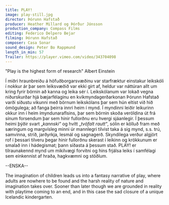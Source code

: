 ```yaml
---
title: PLAY!
image: play-still.jpg
director: Þórunn Hafstað
producer: Heather Millard og Þórður Jónsson
production_company: Compass Films
editing: Federico Delpero Bejar
filming: Þórunn Hafstað
composer: Casa Sonar
sound_design: Peter Bo Rappmund
length_in_min: 57
Trailer: https://player.vimeo.com/video/343704098
---
```

"Play is the highest form of research" Albert Einstein

Í miðri hraunbreiðu á höfuðborgarsvæðinu var starfræktur einstakur leikskóli í nokkur ár þar sem leiksvæðið var ekki girt af, heldur var náttúran allt um kring fyrir börnin að kanna og leika sér í. Leikskólanum var lokað vegna niðurskurðar hjá bæjarfélaginu en kvikmyndagerðarkonan Þórunn Hafstað varði síðustu vikunni með börnum leikskólans þar sem hún eltist við hið ómögulega; að fanga þeirra innri heim í mynd. Í myndinni leiðir leikurinn okkur inn í heim ímyndunaraflsins, þar sem börnin skoða veröldina út frá sínum forsendum þar sem hinir fullorðnu eru hvergi sjáanlegir. Í þessum heimi þýðir svart „*kannski“* og hvítt „*tvöfalt rautt“*, sólin er kölluð fram með særingum og margvísleg minni úr mannlegri tilvist taka á sig mynd, s.s. trú, samvinna, stríð, jarðyrkja, lesmál og sagnagerð. Skyndilega verður algjört rof í þessari tilveru þegar hinir fullorðnu skerast í leikinn og krökkunum er smalað inn í hádegismat; þann síðasta á þessum stað. PLAY! er tilraunakennd mynd um mikilvægi forvitni og hins frjálsa leiks í samfélagi sem einkennist af hraða, hagkvæmni og stöðlum.

\--ENSKA--

The imagination of children leads us into a fantasy narrative of play, where adults are nowhere to be found and the harsh reality of nature and imagination takes over. Sooner than later though we are grounded in reality with playtime coming to an end, and in this case the sad closure of a unique Icelandic kindergarten.